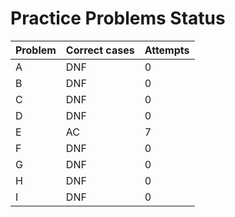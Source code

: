 # Practice Problems Status
Problem|Correct cases|Attempts
-|-|-
A|DNF|0
B|DNF|0
C|DNF|0
D|DNF|0
E|AC|7
F|DNF|0
G|DNF|0
H|DNF|0
I|DNF|0